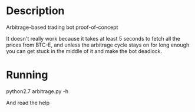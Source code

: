 Description
===========
Arbitrage-based trading bot proof-of-concept

It doesn't really work because it takes at least 5
seconds to fetch all the prices from BTC-E, and unless
the arbitrage cycle stays on for long enough you can
get stuck in the middle of it and make the bot deadlock.

Running
=======
python2.7 arbitrage.py -h

And read the help
